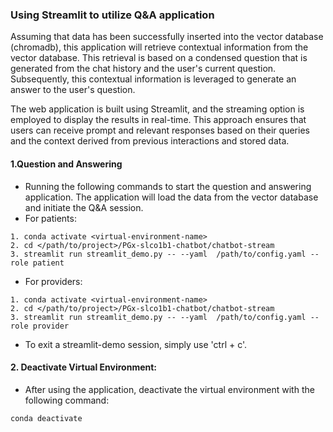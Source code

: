 ### Using Streamlit to utilize Q&A application
Assuming that data has been successfully inserted into the vector database (chromadb), this application will retrieve contextual information from the vector database. This retrieval is based on a condensed question that is generated from the chat history and the user's current question. Subsequently, this contextual information is leveraged to generate an answer to the user's question.

The web application is built using Streamlit, and the streaming option is employed to display the results in real-time. This approach ensures that users can receive prompt and relevant responses based on their queries and the context derived from previous interactions and stored data.

#### 1.Question and Answering
* Running the following commands to start the question and answering application. The application will load the data from the vector database and initiate the Q&A session.
* For patients:
```
1. conda activate <virtual-environment-name>
2. cd </path/to/project>/PGx-slco1b1-chatbot/chatbot-stream
3. streamlit run streamlit_demo.py -- --yaml  /path/to/config.yaml --role patient
```
* For providers:
```
1. conda activate <virtual-environment-name>
2. cd </path/to/project>/PGx-slco1b1-chatbot/chatbot-stream
3. streamlit run streamlit_demo.py -- --yaml  /path/to/config.yaml --role provider
```
* To exit a streamlit-demo session, simply use 'ctrl + c'.
#### 2. Deactivate Virtual Environment:
* After using the application, deactivate the virtual environment with the following command:
```commandline
conda deactivate  
```